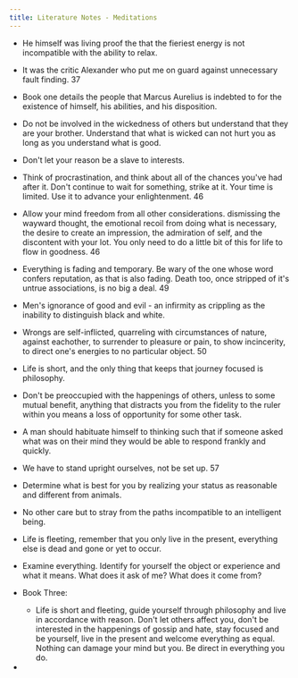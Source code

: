 ```yaml
---
title: Literature Notes - Meditations
---
```


- He himself was living proof the that the fieriest energy is not incompatible with the ability to relax.

- It was the critic Alexander who put me on guard against unnecessary fault finding. 37

- Book one details the people that Marcus Aurelius is indebted to for the existence of himself, his abilities, and his disposition. 

- Do not be involved in the wickedness of others but understand that they are your brother. Understand that what is wicked can not hurt you as long as you understand what is good.

- Don't let your reason be a slave to interests.

- Think of procrastination, and think about all of the chances you've had after it. Don't continue to wait for something, strike at it. Your time is limited. Use it to advance your enlightenment. 46

- Allow your mind freedom from all other considerations. dismissing the wayward thought, the emotional recoil from doing what is necessary, the desire to create an impression, the admiration of self, and the discontent with your lot. You only need to do a little bit of this for life to flow in goodness. 46

- Everything is fading and temporary. Be wary of the one whose word confers reputation, as that is also fading. Death too, once stripped of it's untrue associations, is no big a deal. 49 

- Men's ignorance of good and evil - an infirmity as crippling as the inability to distinguish black and white. 

- Wrongs are self-inflicted, quarreling with circumstances of nature, against eachother, to surrender to pleasure or pain, to show incincerity, to direct one's energies to no particular object. 50

- Life is short, and the only thing that keeps that journey focused is philosophy. 

- Don't be preoccupied with the happenings of others, unless to some mutual benefit, anything that distracts you from the fidelity to the ruler within you means a loss of opportunity for some other task. 

- A man should habituate himself to thinking such that if someone asked what was on their mind they would be able to respond frankly and quickly.

- We have to stand upright ourselves, not be set up. 57

- Determine what is best for you by realizing your status as reasonable and different from animals. 

- No other care but to stray from the paths incompatible to an intelligent being. 

- Life is fleeting, remember that you only live in the present, everything else is dead and gone or yet to occur. 

- Examine everything. Identify for yourself the object or experience and what it means. What does it ask of me? What does it come from?

- Book Three:
	 - Life is short and fleeting, guide yourself through philosophy and live in accordance with reason. Don't let others affect you, don't be interested in the happenings of gossip and hate, stay focused and be yourself, live in the present and welcome everything as equal. Nothing can damage your mind but you. Be direct in everything you do. 

- 
